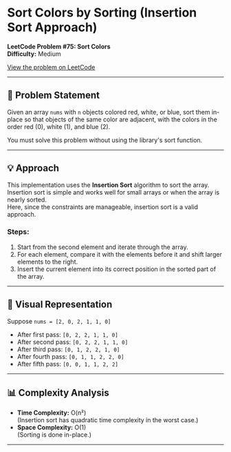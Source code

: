 # Sort Colors by Sorting (Insertion Sort Approach)

**LeetCode Problem #75: Sort Colors**  
**Difficulty:** Medium

[View the problem on LeetCode](https://leetcode.com/problems/sort-colors/)

---

## 📝 Problem Statement

Given an array `nums` with `n` objects colored red, white, or blue, sort them in-place so that objects of the same color are adjacent, with the colors in the order red (0), white (1), and blue (2).

You must solve this problem without using the library's sort function.

---

## 💡 Approach

This implementation uses the **Insertion Sort** algorithm to sort the array.  
Insertion sort is simple and works well for small arrays or when the array is nearly sorted.  
Here, since the constraints are manageable, insertion sort is a valid approach.

### Steps:

1. Start from the second element and iterate through the array.
2. For each element, compare it with the elements before it and shift larger elements to the right.
3. Insert the current element into its correct position in the sorted part of the array.

---

## 🔎 Visual Representation

Suppose `nums = [2, 0, 2, 1, 1, 0]`

- After first pass: `[0, 2, 2, 1, 1, 0]`
- After second pass: `[0, 2, 2, 1, 1, 0]`
- After third pass: `[0, 1, 2, 2, 1, 0]`
- After fourth pass: `[0, 1, 1, 2, 2, 0]`
- After fifth pass: `[0, 0, 1, 1, 2, 2]`

---

## 📊 Complexity Analysis

- **Time Complexity:** O(n²)  
  (Insertion sort has quadratic time complexity in the worst case.)
- **Space Complexity:** O(1)  
  (Sorting is done in-place.)

---

